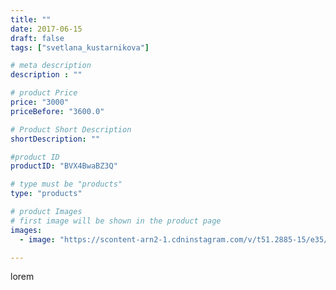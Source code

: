 ```yaml
---
title: ""
date: 2017-06-15
draft: false
tags: ["svetlana_kustarnikova"]

# meta description
description : ""

# product Price
price: "3000"
priceBefore: "3600.0"

# Product Short Description
shortDescription: ""

#product ID
productID: "BVX4BwaBZ3Q"

# type must be "products"
type: "products"

# product Images
# first image will be shown in the product page
images:
  - image: "https://scontent-arn2-1.cdninstagram.com/v/t51.2885-15/e35/19122536_228073354366019_7586915387418083328_n.jpg?se=7&tp=1&_nc_ht=scontent-arn2-1.cdninstagram.com&_nc_cat=111&_nc_ohc=XQzIOKYSbW0AX_otrgO&ccb=7-4&oh=fb90734fd795a06cd519efc4ea3034f8&oe=6083C6B9&ig_cache_key=MTUzNzk0NDIwOTA3MDU5NTUzNg%3D%3D.2-ccb7-4"

---
```

lorem
